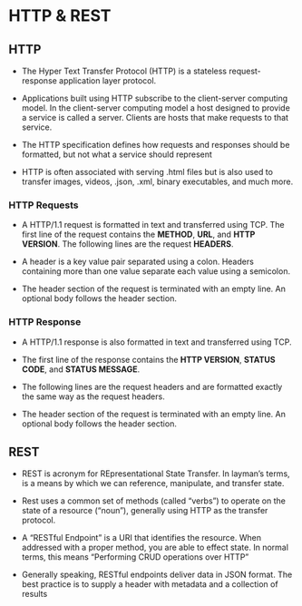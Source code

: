 # HTTP & REST

## HTTP

* The Hyper Text Transfer Protocol (HTTP) is a stateless request-response application layer protocol.

* Applications built using HTTP subscribe to the client-server computing model. In the client-server computing model a host designed to provide a service is called a server. Clients are hosts that make requests to that service.

* The HTTP specification defines how requests and responses should be formatted, but not what a service should represent

* HTTP is often associated with serving .html files but is also used to transfer images, videos, .json, .xml, binary executables, and much more.

### HTTP Requests

* A HTTP/1.1 request is formatted in text and transferred using TCP. The first line of the request contains the **METHOD**, **URL**, and **HTTP VERSION**. The following lines are the request **HEADERS**.

* A header is a key value pair separated using a colon. Headers containing more than one value separate each value using a semicolon.

*  The header section of the request is terminated with an empty line. An optional body follows the header section.

### HTTP Response

* A HTTP/1.1 response is also formatted in text and transferred using TCP.

* The first line of the response contains the **HTTP VERSION**, **STATUS CODE**, and **STATUS MESSAGE**.

* The following lines are the request headers and are formatted exactly the same way as the request headers.

* The header section of the request is terminated with an empty line. An optional body follows the header section.

## REST

* REST is acronym for REpresentational State Transfer. In layman’s terms, is a means by which we can reference, manipulate, and transfer state.

* Rest uses a common set of methods (called “verbs”) to operate on the state of a resource (“noun”), generally using HTTP as the transfer protocol.

* A “RESTful Endpoint” is a URI that identifies the resource. When addressed with a proper method, you are able to effect state. In normal terms, this means “Performing CRUD operations over HTTP”

* Generally speaking, RESTful endpoints deliver data in JSON format. The best practice is to supply a header with metadata and a collection of results
